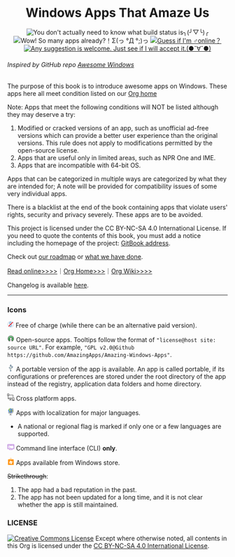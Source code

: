<h1 align="center">Windows Apps That Amaze Us</h1>

<p align="center">
<img src="https://img.shields.io/badge/build-passing-green.svg" title="You don't actually need to know what build status is╮(╯▽╰)╭" />
<img src="https://img.shields.io/badge/apps%20count-314-blue.svg" title="Wow! So many apps already?！Σ(っ °Д °;)っ" />
<a href="https://t.me/joinchat/AAAAAESLWZxuUSkUqqk1rA" target="_blank">
<img src="https://img.shields.io/badge/☎️contact-telegram-ff69b4.svg" title="Guess if I'm ♂online？"/>
</a>
<a href="https://github.com/AmazingApps/Amazing-Windows-Apps/issues" target="_blank">
<img src="https://img.shields.io/github/issues/AmazingApps/Amazing-Windows-Apps.svg" title="Any suggestion is welcome. Just see if I will accept it.(●ˇ∀ˇ●)"/>
</a>
</p>

###### Inspired by GitHub repo [Awesome Windows](https://github.com/Awesome-Windows/Awesome)

The purpose of this book is to introduce awesome apps on Windows. These apps here all meet condition listed on our [Org home](http://amazingapps.org/#two)

Note: Apps that meet the following conditions will NOT be listed although they may deserve a try:

1. Modified or cracked versions of an app, such as unofficial ad-free versions which can provide a better user experience than the original versions. This rule does not apply to modifications permitted by the open-source license.
2. Apps that are useful only in limited areas, such as NPR One and IME.
3. Apps that are incompatible with 64-bit OS.

Apps that can be categorized in multiple ways are categorized by what they are intended for; A note will be provided for compatibility issues of some very individual apps.

There is a blacklist at the end of the book containing apps that violate users' rights, security and privacy severely. These apps are to be avoided.

This project is licensed under the CC BY-NC-SA 4.0 International License. If you need to quote the contents of this book, you must add a notice including the homepage of the project: [GitBook address](https://www.gitbook.com/book/amazing-apps/windows-apps-that-amaze-us/details).

Check out [our roadmap](https://github.com/AmazingApps/Amazing-Windows-Apps/issues?utf8=✓&q=label%3Aaccepted) or [what we have done](https://github.com/AmazingApps/Amazing-Windows-Apps/issues?utf8=✓&q=label%3Adone).

[Read online&gt;&gt;&gt;&gt;](https://amazing-apps.gitbooks.io/windows-apps-that-amaze-us/en/)｜[Org Home>>>](http://amazingapps.org/en/)｜[Org Wiki>>>>](https://amazing-apps.gitbooks.io/organization-wiki/content/en/)

Changelog is available [here](https://github.com/AmazingApps/Amazing-Windows-Apps/commits/master).

---

### Icons

![](../assets/free.png) Free of charge \(while there can be an alternative paid version\).

![](../assets/open-source-icon.png) Open-source apps. Tooltips follow the format of `"license@host site: source URL"`. For example, `"GPL v2.0@Github https://github.com/AmazingApps/Amazing-Windows-Apps"`.

![](../assets/usb.png) A portable version of the app is available. An app is called portable, if its configurations or preferences are stored under the root directory of the app instead of the registry, application data folders and home directory.

![](../assets/multi_platform.png) Cross platform apps.

![](../assets/earth-globe.png) Apps with localization for major languages.

* A national or regional flag is marked if only one or a few languages are supported.

![](../assets/command-line.png) Command line interface (CLI) **only**.

![](../assets/windows-store.png) Apps available from Windows store.

~~Strikethrough~~:

1. The app had a bad reputation in the past.
2. The app has not been updated for a long time, and it is not clear whether the app is still maintained.

### LICENSE
<a rel="license" href="http://creativecommons.org/licenses/by-nc-sa/4.0/"><img alt="Creative Commons License" style="border-width:0" src="https://i.creativecommons.org/l/by-nc-sa/4.0/88x31.png" /></a> Except where otherwise noted, all contents in this Org is licensed under the <a rel="license" href="http://creativecommons.org/licenses/by-nc-sa/4.0/">CC BY-NC-SA 4.0 International License</a>.
